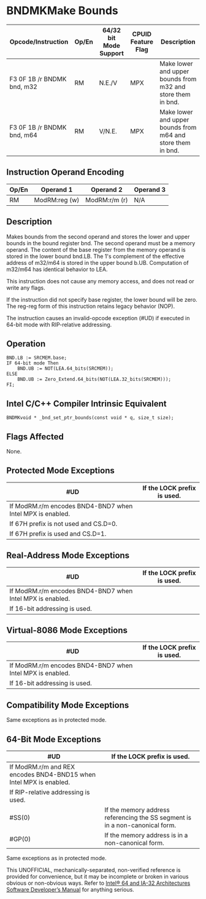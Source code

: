 # BNDMK**Make Bounds**

| Opcode/Instruction         | Op/En | 64/32 bit Mode Support | CPUID Feature Flag | Description                                                 |
| -------------------------- | ----- | ---------------------- | ------------------ | ----------------------------------------------------------- |
| F3 0F 1B /r BNDMK bnd, m32 | RM    | N.E./V                 | MPX                | Make lower and upper bounds from m32 and store them in bnd. |
| F3 0F 1B /r BNDMK bnd, m64 | RM    | V/N.E.                 | MPX                | Make lower and upper bounds from m64 and store them in bnd. |

## Instruction Operand Encoding

| Op/En | Operand 1     | Operand 2     | Operand 3 |
| ----- | ------------- | ------------- | --------- |
| RM    | ModRM:reg (w) | ModRM:r/m (r) | N/A       |

## Description

Makes bounds from the second operand and stores the lower and upper bounds in the bound register bnd. The second operand must be a memory operand. The content of the base register from the memory operand is stored in the lower bound bnd.LB. The 1's complement of the effective address of m32/m64 is stored in the upper bound b.UB. Computation of m32/m64 has identical behavior to LEA.

This instruction does not cause any memory access, and does not read or write any flags.

If the instruction did not specify base register, the lower bound will be zero. The reg-reg form of this instruction retains legacy behavior (NOP).

The instruction causes an invalid-opcode exception (#​​​UD) if executed in 64-bit mode with RIP-relative addressing.

## Operation

```
BND.LB := SRCMEM.base;
IF 64-bit mode Then
    BND.UB := NOT(LEA.64_bits(SRCMEM));
ELSE
    BND.UB := Zero_Extend.64_bits(NOT(LEA.32_bits(SRCMEM)));
FI;

```

## Intel C/C++ Compiler Intrinsic Equivalent

```
BNDMKvoid * _bnd_set_ptr_bounds(const void * q, size_t size);

```

## Flags Affected

None.

## Protected Mode Exceptions

| #​​​UD                                                    | If the LOCK prefix is used. |
| --------------------------------------------------------- | --------------------------- |
| If ModRM.r/m encodes BND4-BND7 when Intel MPX is enabled. |
| If 67H prefix is not used and CS.D=0.                     |
| If 67H prefix is used and CS.D=1.                         |

## Real-Address Mode Exceptions

| #​​​UD                                                    | If the LOCK prefix is used. |
| --------------------------------------------------------- | --------------------------- |
| If ModRM.r/m encodes BND4-BND7 when Intel MPX is enabled. |
| If 16-bit addressing is used.                             |

## Virtual-8086 Mode Exceptions

| #​​​UD                                                    | If the LOCK prefix is used. |
| --------------------------------------------------------- | --------------------------- |
| If ModRM.r/m encodes BND4-BND7 when Intel MPX is enabled. |
| If 16-bit addressing is used.                             |

## Compatibility Mode Exceptions

Same exceptions as in protected mode.

## 64-Bit Mode Exceptions

| #​​​UD                                                             | If the LOCK prefix is used.                                                  |
| ------------------------------------------------------------------ | ---------------------------------------------------------------------------- |
| If ModRM.r/m and REX encodes BND4-BND15 when Intel MPX is enabled. |
| If RIP-relative addressing is used.                                |
| \#​​​​​SS(0)                                                       | If the memory address referencing the SS segment is in a non-canonical form. |
| \#​​​​GP(0)                                                        | If the memory address is in a non-canonical form.                            |

Same exceptions as in protected mode.

This UNOFFICIAL, mechanically-separated, non-verified reference is provided for convenience, but it may be
incomplete or broken in various obvious or non-obvious
ways. Refer to [Intel® 64 and IA-32 Architectures Software Developer’s Manual](https://software.intel.com/en-us/download/intel-64-and-ia-32-architectures-sdm-combined-volumes-1-2a-2b-2c-2d-3a-3b-3c-3d-and-4) for anything serious.
